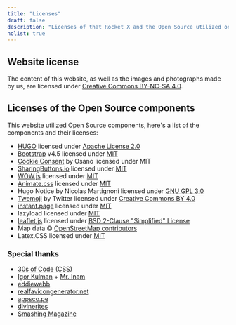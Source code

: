 ```yaml
---
title: "Licenses"
draft: false
description: "Licenses of that Rocket X and the Open Source utilized on this website"
nolist: true
---
```


## Website license
The content of this website, as well as the images and photographs made by us, are licensed under [Creative Commons BY-NC-SA 4.0](https://creativecommons.org/licenses/by-nc-sa/4.0/).

## Licenses of the Open Source components
This website utilized Open Source components, here's a list of the components and their licenses:

- [HUGO](https://gohugo.io/) licensed under [Apache License 2.0](https://github.com/gohugoio/hugo/blob/master/LICENSE)
- [Bootstrap](https://getbootstrap.com/) v4.5 licensed under [MIT](https://github.com/twbs/bootstrap/blob/master/LICENSE)
- [Cookie Consent](https://www.osano.com/cookieconsent/documentation/license/) by Osano licensed under MIT
- [SharingButtons.io](https://sharingbuttons.io/) licensed under [MIT](https://github.com/mxstbr/sharingbuttons.io/blob/master/LICENSE.md)
- [WOW.js](https://wowjs.uk/) licensed under [MIT](https://github.com/graingert/WOW/blob/master/LICENSE)
- [Animate.css](https://animate.style/) licensed under [MIT](https://github.com/animate-css/animate.css/blob/master/LICENSE)
- Hugo Notice by Nicolas Martignoni licensed under [GNU GPL 3.0](https://github.com/martignoni/hugo-notice/blob/master/LICENSE)
- [Twemoji](https://twemoji.twitter.com) by Twitter licensed under [Creative Commons BY 4.0](https://creativecommons.org/licenses/by/4.0/)
- [instant.page](https://instant.page/) licensed under [MIT](https://github.com/instantpage/instant.page/blob/master/LICENSE)
- lazyload licensed under [MIT](https://github.com/verlok/lazyload/blob/master/LICENSE)
- [leaflet.js](https://leafletjs.com/) licensed under [BSD 2-Clause "Simplified" License](https://github.com/Leaflet/Leaflet/blob/master/LICENSE)
- Map data © [OpenStreetMap contributors](https://www.openstreetmap.org/copyright)
- Latex.CSS licensed under [MIT](https://github.com/vincentdoerig/latex-css/blob/master/LICENSE)

### Special thanks
- [30s of Code (CSS)](https://www.30secondsofcode.org/css/)
- [Igor Kulman](https://blog.kulman.sk/delaying-disqus-comments-to-save-requests/) + [Mr. Inam](https://disq.us/p/27j8583)
- [eddiewebb](https://gist.github.com/eddiewebb/735feb48f50f0ddd65ae5606a1cb41ae)
- [realfavicongenerator.net](https://realfavicongenerator.net/)
- [appsco.pe](https://appsco.pe/developer/splash-screens)
- [divinerites](https://discourse.gohugo.io/t/shortcode-for-openstreetmap-instead-of-googlemaps/12965)
- [Smashing Magazine](https://www.smashingmagazine.com)
